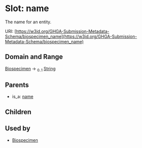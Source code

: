 
# Slot: name


The name for an entity.

URI: [https://w3id.org/GHGA-Submission-Metadata-Schema/biospecimen_name](https://w3id.org/GHGA-Submission-Metadata-Schema/biospecimen_name)


## Domain and Range

[Biospecimen](Biospecimen.md) &#8594;  <sub>0..1</sub> [String](types/String.md)

## Parents

 *  is_a: [name](name.md)

## Children


## Used by

 * [Biospecimen](Biospecimen.md)
